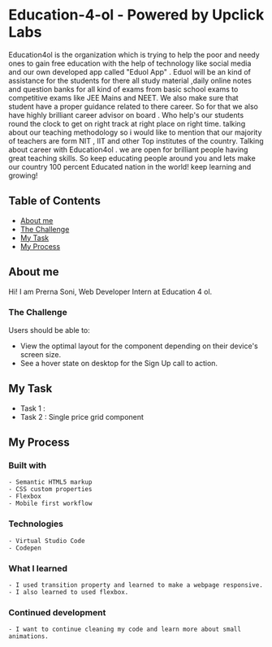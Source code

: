 # Education-4-ol - Powered by Upclick Labs

Education4ol is the organization which is trying to help the poor and needy ones to gain free education with the help of technology like social media and our own developed app called "Eduol App" . Eduol will be an kind of assistance for the students for there all study material ,daily online notes and question banks for all kind of exams from basic school exams to competitive exams like JEE Mains and NEET. We also make sure that student have a proper guidance related to there career. So for that we also have highly brilliant career advisor on board . Who help's our students round the clock to get on right track at right place on right time. talking about our teaching methodology so i would like to mention that our majority of teachers are form NIT , IIT and other Top institutes of the country. Talking about career with Education4ol . we are open for brilliant people having great teaching skills. So keep educating people around you and lets make our country 100 percent Educated nation in the world! keep learning and growing!

## Table of Contents

- [About me](#about-me)
- [The Challenge](#the-challenge)
- [My Task](#mu-task)
- [My Process](#my-process)

## About me 
  Hi! I am Prerna Soni, Web Developer Intern at Education 4 ol. 

### The Challenge

Users should be able to:
  -  View the optimal layout for the component depending on their device's screen size.
  -  See a hover state on desktop for the Sign Up call to action.

## My Task

- Task 1 : 
- Task 2 : Single price grid component 

## My Process

  ### Built with 
    - Semantic HTML5 markup
    - CSS custom properties
    - Flexbox
    - Mobile first workflow
    
   ### Technologies 
    - Virtual Studio Code
    - Codepen
    
   ### What I learned 
    - I used transition property and learned to make a webpage responsive.
    - I also learned to used flexbox.
    
   ### Continued development 
    - I want to continue cleaning my code and learn more about small animations. 
